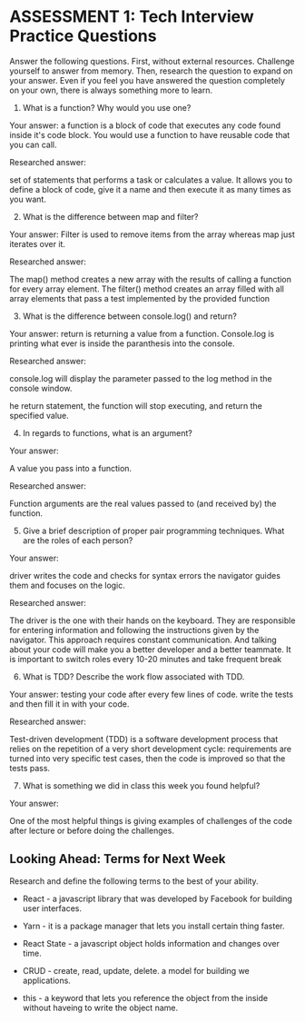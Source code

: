 # ASSESSMENT 1: Tech Interview Practice Questions

Answer the following questions. First, without external resources. Challenge yourself to answer from memory. Then, research the question to expand on your answer. Even if you feel you have answered the question completely on your own, there is always something more to learn.   

1. What is a function? Why would you use one?

  Your answer: a function is a block of code that executes any code found inside it's code block. You would use a function to have reusable code that you can call.

  Researched answer:

  set of statements that performs a task or calculates a value. It allows you to define a block of code, give it a name and then execute it as many times as you want.


2. What is the difference between map and filter?

  Your answer: Filter is used to remove items from the array whereas map just iterates over it.

  Researched answer:

  The map() method creates a new array with the results of calling a function for every array element. The filter() method creates an array filled with all array elements that pass a test implemented by the provided function

3. What is the difference between console.log() and return?

  Your answer: return is returning a value from a function. Console.log is printing what ever is inside the paranthesis into the console.

  Researched answer:

console.log will display the parameter passed to the log method in the console window.

he return statement, the function will stop executing, and return the specified value.

4. In regards to functions, what is an argument?

  Your answer:

  A value you pass into a function.

  Researched answer:

Function arguments are the real values passed to (and received by) the function.

5. Give a brief description of proper pair programming techniques. What are the roles of each person?

  Your answer:

  driver writes the code and checks for syntax errors
  the navigator guides them and focuses on the logic.

  Researched answer:

The driver is the one with their hands on the keyboard. They are responsible for entering information and following the instructions given by the navigator. This approach requires constant communication. And talking about your code will make you a better developer and a better teammate. It is important to switch roles every 10-20 minutes and take frequent break

6. What is TDD? Describe the work flow associated with TDD.

  Your answer: testing your code after every few lines of code. write the tests and then fill it in with your code.

  Researched answer:

Test-driven development (TDD) is a software development process that relies on the repetition of a very short development cycle: requirements are turned into very specific test cases, then the code is improved so that the tests pass.

7. What is something we did in class this week you found helpful?  

  Your answer:

One of the most helpful things is giving examples of challenges of the code after lecture  or before doing the challenges.

## Looking Ahead: Terms for Next Week

Research and define the following terms to the best of your ability.

- React - a javascript library that was developed by Facebook for building user interfaces.

- Yarn - it is a package manager that lets you install certain thing faster.

- React State - a javascript object holds information and changes over time.

- CRUD - create, read, update, delete. a model for building we applications.


- this - a keyword that lets you reference the object from the inside without haveing to write the object name.
